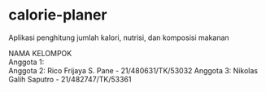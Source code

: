 # calorie-planer
Aplikasi penghitung jumlah kalori, nutrisi, dan komposisi makanan 

NAMA KELOMPOK  
Anggota 1:  
Anggota 2: Rico Frijaya S. Pane - 21/480631/TK/53032
Anggota 3: Nikolas Galih Saputro - 21/482747/TK/53361  
